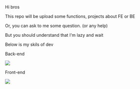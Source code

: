 Hi bros

This repo will be upload some functions, projects about FE or BE

Or, you can ask to me some question. (or any help)

But you should understand that I'm lazy and wait

Below is my skils of dev

Back-end

<img src="https://img.shields.io/badge/Node.js-FFFFFF?style=round-square&logo=Node.js&logoColor=339933&labelColor=black"/>


Front-end

<img src="https://img.shields.io/badge/React-FFFFFF?style=round-square&logo=React&logoColor=61DAFB&labelColor=black"/>

